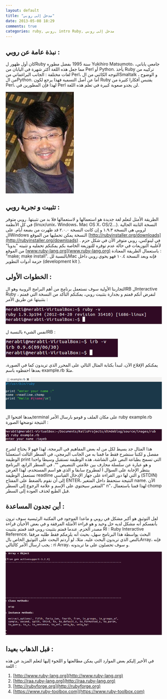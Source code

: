 ```yaml
---
layout: default
title: "مدخل إلى روبي"
date: 2013-05-08 18:29
comments: true
categories: ruby, روبي, intro Ruby, مدخل إلى روبي
---
```

نبذة عامة  عن روبي :
----------------------

كان أول ظهور لRuby سنة 1995 بفضل مطوره Yukihiro Matsumoto، جامعي ياباني، مما جعل هذه اللغة أكثر شهرة في اليابان من Perl أو Python. يأخذ Ruby تركيبه من لغات مختلفة : الجانب البراغماتي من Perl، التوجه الكائني من الSmaltalk ، و الوضوح من الPython. أما عن أصل التسمية فهذا يرجع لكون Ruby يقتبس أفكارا كثيرة من Perl، لهذا فإن المطورين في Perl لن يجدو صعوبة كبيرة  في تعلم هذه اللغة.

<img src="/images/ruby/YukihiroMatsumoto.JPG" title="Matz"/>

<!-- more -->
تثبيت و تجربة روبي :
----------------------

الطريقة الأمثل لتعلم لغة جديدة هو استعمالها و لاستعمالها فلا بد من تثبيتها. روبي متوفر في كل الأنظمة (linux/unix، Windows، Mac OS X، OS/2...). النسخة الثابتة الحالية لروبي هي النسخة ١.٩.٣ و إن كانت النسخة ٢.٠.٠ قد ظهرت من بضعة أيام.
على الWindows النسخة يمكن تحمليها من الموقع [http://rubyinstaller.org/downloads](http://rubyinstaller.org/downloads) . في لينوكس، روبي متوفر الآن في شكل حزم لأغلبية التوزيعات في حالة عدم توفره للتوزيعة الخاصة بكم يمكنكم تحمليه و تثبيته "يدويا" من الموقع    [www.ruby-lang.org](www.ruby-lang.org) باستعمال الطريقة المعتادة : "make; make install". بالنسبة للMac فإنه وبعد النسخة ١٠.٤ فهو يحوي روبي داخل حزمة أدوات التطوير  (development kit ).

الخطوات الأولى :
----------------------

لتجاربنا الأولية سوف نستعمل برنامج من أهم البرامج الروبية وهو الIRB لInteractive Ruby ، لنفرض أنكم قمتم و بجدارة بتثبيت روبي، يمكنكم التأكد من النسخة التي قمتم بتثبيتها عن طريق الأمر :


<img src="/images/ruby/rubyVersion.png" title="rubyversion"/>


نفس الشيء بالنسبة لIRB :


<img src="/images/ruby/irbVersion.png" title="irbversion"/>


يمكنكم الإقلاع الآن، لنبدأ بكتابة المثال التالي على المحرر الذي تريدون كما في الصورة، بعدها احفظوه  باسم example.rb مثلا. 



<img src="/images/ruby/exampleRuby.png" title="exampleRuby"/>


بعدها افتحوا الterminal على مكان الملف و قومو بارسال الأمر ruby example.rb النتيجة توضحها الصورة :

<img src="/images/ruby/examplerubyexecution.png" title="executeRubyversion"/>

هذا المثال جد بسيط لكل من له بعض المفاهيم في البرمجة، لهذا فهو لا يحتاج لشرح مفصل و لكننا سنشرح فقط ما قمنا به من الجانب البرمجي، في السطر الثالث استعملنا الوظيفة print التي تسمح بطباعة النص على الشاشة، هذه الوظيفة تستقبل وسيطا واحدا و هو عبارة عن سلسلة محارف بين علامتي التنصيص "". في السطر الرابع، البرنامج ينتظر الإجابة على السؤال ا لمطروح سابقا و الذي هو اسم المستخدم، لهذا الغرض نستعمل الوظيفة readline و التي لها دور القراءة على جهاز الإدخال القياسي (STDIN) إلى أن نقوم بالضغط على المفتاح ENTER، النتيجة ستحفظ داخل المتغير name. الآن المتغير سيحتوي على الإسم و علامة الرجوع إلى السطر" n\"، لهذا قمنا باستعمال chomp قبل الطبع لحذف العودة إلى السطر.

أين تجدون المساعدة :
----------------------

لعل التوثيق هو أكبر مشكل في روبي و ماعدا الموجود في المكتبة الرئيسية سوف ترون بأنفسكم أنه مشكل لديه حل وحيد و هو قراءة الأمثلة المرفقة و في بعض الأحيان قراءة مصدر الحزم.
عندما قمتم بتثبيت روبي فقد قمتم بتثبيت RI : Ruby Interactive Reference. البحث يواسطة هذا البرنامج سهل، بحيث أنه يلزمكم فقط طلبه مرفقا بالنص الذي تريدون البحث عليه. مثلا، لو أردتم البحث على التوثيق الخاص بالArray، فإنه يجب ارسال الأمر كالتالي : ri Array، و سوف تحصلون على ما تريدونه. 


<img src="/images/ruby/arrayhelp.png" title="arrayHelp"/>


قبل الذهاب بعيدا :
----------------------

في الأخير إليكم بعض الموارد التي يمكن مطالعتها و اللجوء إليها لتعلم المزيد عن هذه اللغة :

1. [http://www.ruby-lang.org](http://www.ruby-lang.org)
2. [http://raa.ruby-lang.org](http://raa.ruby-lang.org)
3. [http://rubyforge.org](http://rubyforge.org)
4. [https://www.ruby-toolbox.com](https://www.ruby-toolbox.com)




